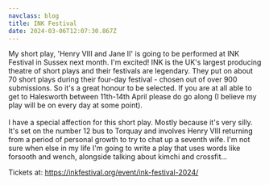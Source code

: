 ```yaml
---
navclass: blog
title: INK Festival
date: 2024-03-06T12:07:30.867Z
---
```

My short play, 'Henry VIII and Jane II' is going to be performed at INK Festival in Sussex next month. I'm excited! INK is the UK's largest producing theatre of short plays and their festivals are legendary. They put on about 70 short plays during their four-day festival - chosen out of over 900 submissions. So it's a great honour to be selected. If you are at all able to get to Halesworth between 11th-14th  April please do go along (I believe my play will be on every day at some point).\
\
I﻿ have a special affection for this short play. Mostly because it's very silly. It's set on the number 12 bus to Torquay and involves Henry VIII returning from a period of personal growth to try to chat up a seventh wife. I'm not sure when else in my life I'm going to write a play that uses words like forsooth and wench, alongside talking about kimchi and crossfit... 

T﻿ickets at: <https://inkfestival.org/event/ink-festival-2024/>